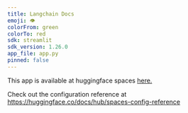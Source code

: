 ```yaml
---
title: Langchain Docs
emoji: 👁
colorFrom: green
colorTo: red
sdk: streamlit
sdk_version: 1.26.0
app_file: app.py
pinned: false
---
```


This app is available at huggingface spaces [here.](https://huggingface.co/spaces/Petermoyano/langchain-docs)

Check out the configuration reference at https://huggingface.co/docs/hub/spaces-config-reference
